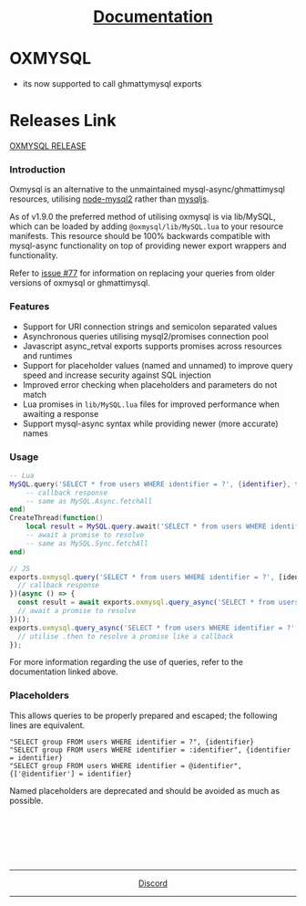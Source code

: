 <h1 align='center'><a href='https://overextended.github.io/docs/oxmysql/'>Documentation</a></h2>

#  OXMYSQL
* its now supported to call ghmattymysql exports

# Releases Link

[OXMYSQL RELEASE](https://github.com/overextended/oxmysql/releases)

### Introduction

Oxmysql is an alternative to the unmaintained mysql-async/ghmattimysql resources, utilising [node-mysql2](https://github.com/sidorares/node-mysql2) rather than [mysqljs](https://github.com/mysqljs/mysql).

As of v1.9.0 the preferred method of utilising oxmysql is via lib/MySQL, which can be loaded by adding `@oxmysql/lib/MySQL.lua` to your resource manifests. This resource should be 100% backwards compatible with mysql-async functionality on top of providing newer export wrappers and functionality.

Refer to [issue #77](https://github.com/overextended/oxmysql/issues/77) for information on replacing your queries from older versions of oxmysql or ghmattimysql.

### Features

- Support for URI connection strings and semicolon separated values
- Asynchronous queries utilising mysql2/promises connection pool
- Javascript async_retval exports supports promises across resources and runtimes
- Support for placeholder values (named and unnamed) to improve query speed and increase security against SQL injection
- Improved error checking when placeholders and parameters do not match
- Lua promises in `lib/MySQL.lua` files for improved performance when awaiting a response
- Support mysql-async syntax while providing newer (more accurate) names

### Usage

```lua
-- Lua
MySQL.query('SELECT * from users WHERE identifier = ?', {identifier}, function(result)
    -- callback response
    -- same as MySQL.Async.fetchAll
end)
CreateThread(function()
    local result = MySQL.query.await('SELECT * from users WHERE identifier = ?', {identifier})
    -- await a promise to resolve
    -- same as MySQL.Sync.fetchAll
end)
```

```js
// JS
exports.oxmysql.query('SELECT * from users WHERE identifier = ?', [identifier], (result) => {
  // callback response
})(async () => {
  const result = await exports.oxmysql.query_async('SELECT * from users WHERE identifier = ?', [identifier]);
  // await a promise to resolve
})();
exports.oxmysql.query_async('SELECT * from users WHERE identifier = ?', [identifier]).then((result) => {
  // utilise .then to resolve a promise like a callback
});
```

For more information regarding the use of queries, refer to the documentation linked above.

### Placeholders

This allows queries to be properly prepared and escaped; the following lines are equivalent.

```
"SELECT group FROM users WHERE identifier = ?", {identifier}
"SELECT group FROM users WHERE identifier = :identifier", {identifier = identifier}
"SELECT group FROM users WHERE identifier = @identifier", {['@identifier'] = identifier}
```

Named placeholders are deprecated and should be avoided as much as possible.

<br><br><br><br><br>

<hr>
<p align='center'><a href='https://discord.gg/mEM6eYdXPm'>Discord</a></p>
<hr>
